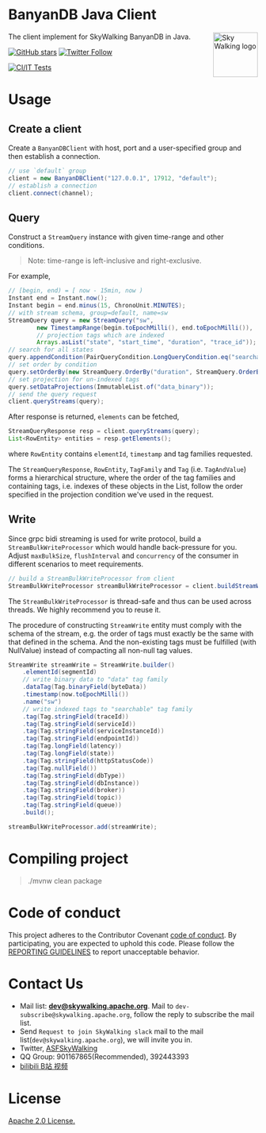 BanyanDB Java Client
==========

<img src="http://skywalking.apache.org/assets/logo.svg" alt="Sky Walking logo" height="90px" align="right" />

The client implement for SkyWalking BanyanDB in Java.

[![GitHub stars](https://img.shields.io/github/stars/apache/skywalking.svg?style=for-the-badge&label=Stars&logo=github)](https://github.com/apache/skywalking)
[![Twitter Follow](https://img.shields.io/twitter/follow/asfskywalking.svg?style=for-the-badge&label=Follow&logo=twitter)](https://twitter.com/AsfSkyWalking)

[![CI/IT Tests](https://github.com/apache/skywalking-banyandb-java-client/workflows/CI%20AND%20IT/badge.svg?branch=main)](https://github.com/apache/skywalking-banyandb-java-client/actions?query=workflow%3ACI%2BAND%2BIT+event%3Aschedule+branch%main)

# Usage

## Create a client

Create a `BanyanDBClient` with host, port and a user-specified group and then establish a connection.

```java
// use `default` group
client = new BanyanDBClient("127.0.0.1", 17912, "default");
// establish a connection
client.connect(channel);
```

## Query

Construct a `StreamQuery` instance with given time-range and other conditions.

> Note: time-range is left-inclusive and right-exclusive.

For example, 

```java
// [begin, end) = [ now - 15min, now )
Instant end = Instant.now();
Instant begin = end.minus(15, ChronoUnit.MINUTES);
// with stream schema, group=default, name=sw
StreamQuery query = new StreamQuery("sw",
        new TimestampRange(begin.toEpochMilli(), end.toEpochMilli()),
        // projection tags which are indexed
        Arrays.asList("state", "start_time", "duration", "trace_id"));
// search for all states
query.appendCondition(PairQueryCondition.LongQueryCondition.eq("searchable", "state" , 0L));
// set order by condition
query.setOrderBy(new StreamQuery.OrderBy("duration", StreamQuery.OrderBy.Type.DESC));
// set projection for un-indexed tags
query.setDataProjections(ImmutableList.of("data_binary"));
// send the query request
client.queryStreams(query);
```

After response is returned, `elements` can be fetched,

```java
StreamQueryResponse resp = client.queryStreams(query);
List<RowEntity> entities = resp.getElements();
```

where `RowEntity` contains `elementId`, `timestamp` and tag families requested.

The `StreamQueryResponse`, `RowEntity`, `TagFamily` and `Tag` (i.e. `TagAndValue`) forms a hierarchical structure, where
the order of the tag families and containing tags, i.e. indexes of these objects in the List, follow the order specified 
in the projection condition we've used in the request.

## Write

Since grpc bidi streaming is used for write protocol, build a `StreamBulkWriteProcessor` which would handle back-pressure for you.
Adjust `maxBulkSize`, `flushInterval` and `concurrency` of the consumer in different scenarios to meet requirements.

```java
// build a StreamBulkWriteProcessor from client
StreamBulkWriteProcessor streamBulkWriteProcessor = client.buildStreamWriteProcessor(maxBulkSize, flushInterval, concurrency);
```

The `StreamBulkWriteProcessor` is thread-safe and thus can be used across threads.
We highly recommend you to reuse it.

The procedure of constructing `StreamWrite` entity must comply with the schema of the stream, e.g.
the order of tags must exactly be the same with that defined in the schema.
And the non-existing tags must be fulfilled (with NullValue) instead of compacting all non-null tag values.

```java
StreamWrite streamWrite = StreamWrite.builder()
    .elementId(segmentId)
    // write binary data to "data" tag family
    .dataTag(Tag.binaryField(byteData))
    .timestamp(now.toEpochMilli())
    .name("sw")
    // write indexed tags to "searchable" tag family
    .tag(Tag.stringField(traceId))
    .tag(Tag.stringField(serviceId))
    .tag(Tag.stringField(serviceInstanceId))
    .tag(Tag.stringField(endpointId))
    .tag(Tag.longField(latency))
    .tag(Tag.longField(state))
    .tag(Tag.stringField(httpStatusCode))
    .tag(Tag.nullField())
    .tag(Tag.stringField(dbType))
    .tag(Tag.stringField(dbInstance))
    .tag(Tag.stringField(broker))
    .tag(Tag.stringField(topic))
    .tag(Tag.stringField(queue))
    .build();

streamBulkWriteProcessor.add(streamWrite);
```

# Compiling project
> ./mvnw clean package

# Code of conduct
This project adheres to the Contributor Covenant [code of conduct](https://www.apache.org/foundation/policies/conduct). By participating, you are expected to uphold this code.
Please follow the [REPORTING GUIDELINES](https://www.apache.org/foundation/policies/conduct#reporting-guidelines) to report unacceptable behavior.

# Contact Us
* Mail list: **dev@skywalking.apache.org**. Mail to `dev-subscribe@skywalking.apache.org`, follow the reply to subscribe the mail list.
* Send `Request to join SkyWalking slack` mail to the mail list(`dev@skywalking.apache.org`), we will invite you in.
* Twitter, [ASFSkyWalking](https://twitter.com/ASFSkyWalking)
* QQ Group: 901167865(Recommended), 392443393
* [bilibili B站 视频](https://space.bilibili.com/390683219)

# License
[Apache 2.0 License.](LICENSE)